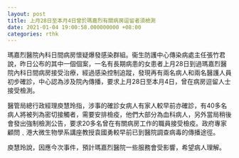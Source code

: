 ```yaml
---
layout: post
title: 上月28日至本月4日曾於瑪嘉烈有關病房逗留者須檢測
date: 2021-01-04 19:00:58.000000000 +08:00
categories: rthk
---
```


瑪嘉烈醫院內科日間病房懷疑爆發感染群組。衞生防護中心傳染病處主任張竹君說，昨日公布的其中一個個案，一名有長期病患的女患者上月28日到過瑪嘉烈醫院內科日間病房接受治療，經過感染控制追蹤，發現再有兩名病人和兩名醫護人員初步確診，中心認為涉及院內傳播，要求上月28日至本月4日，曾在病房逗留人士接受檢測。

醫管局總行政經理庾慧玲指，涉事的確診女病人有家人較早前亦確診，有40多名病人將被列為密切接觸者，需要安排檢疫，他們大部分為血科病人，另外當局稍後會發出強制檢測公告，要求20多名曾在有關病房工作的職員接受檢疫。政府專家顧問﹑港大微生物學系講座教授袁國勇較早前已到醫院調查病毒的傳播途徑。

庾慧玲說，因應今次事件，預計瑪嘉烈醫院一些服務會受影響，希望病人理解。
